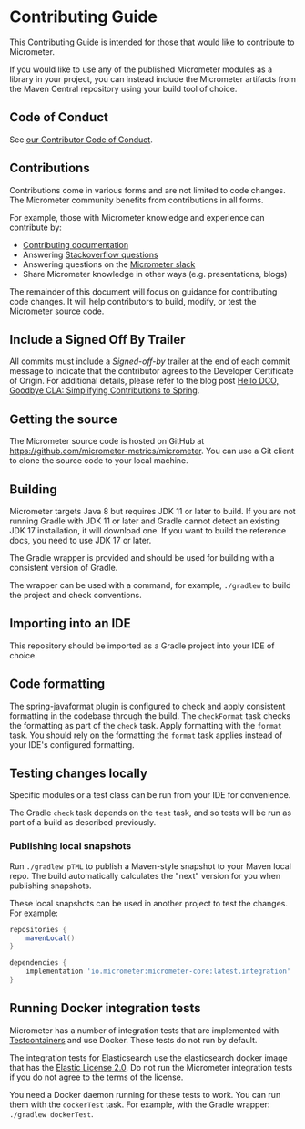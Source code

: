 # Contributing Guide

This Contributing Guide is intended for those that would like to contribute to Micrometer.

If you would like to use any of the published Micrometer modules as a library in your project, you can instead include the Micrometer artifacts from the Maven Central repository using your build tool of choice.

## Code of Conduct

See [our Contributor Code of Conduct](https://github.com/micrometer-metrics/.github/blob/main/CODE_OF_CONDUCT.md).

## Contributions

Contributions come in various forms and are not limited to code changes.
The Micrometer community benefits from contributions in all forms.

For example, those with Micrometer knowledge and experience can contribute by: 
* [Contributing documentation](https://github.com/micrometer-metrics/micrometer/tree/main/docs/)
* Answering [Stackoverflow questions](https://stackoverflow.com/tags/micrometer)
* Answering questions on the [Micrometer slack](https://slack.micrometer.io)
* Share Micrometer knowledge in other ways (e.g. presentations, blogs)

The remainder of this document will focus on guidance for contributing code changes. It will help contributors to build, modify, or test the Micrometer source code.

## Include a Signed Off By Trailer

All commits must include a *Signed-off-by* trailer at the end of each commit message to indicate that the contributor agrees to the Developer Certificate of Origin.
For additional details, please refer to the blog post [Hello DCO, Goodbye CLA: Simplifying Contributions to Spring](https://spring.io/blog/2025/01/06/hello-dco-goodbye-cla-simplifying-contributions-to-spring).

## Getting the source

The Micrometer source code is hosted on GitHub at https://github.com/micrometer-metrics/micrometer.
You can use a Git client to clone the source code to your local machine.

## Building

Micrometer targets Java 8 but requires JDK 11 or later to build.
If you are not running Gradle with JDK 11 or later and Gradle cannot detect an existing JDK 17 installation, it will download one.
If you want to build the reference docs, you need to use JDK 17 or later.

The Gradle wrapper is provided and should be used for building with a consistent version of Gradle.

The wrapper can be used with a command, for example, `./gradlew` to build the project and check conventions.

## Importing into an IDE

This repository should be imported as a Gradle project into your IDE of choice.

## Code formatting

The [spring-javaformat plugin](https://github.com/spring-io/spring-javaformat) is configured to check and apply consistent formatting in the codebase through the build.
The `checkFormat` task checks the formatting as part of the `check` task.
Apply formatting with the `format` task.
You should rely on the formatting the `format` task applies instead of your IDE's configured formatting.

## Testing changes locally

Specific modules or a test class can be run from your IDE for convenience.

The Gradle `check` task depends on the `test` task, and so tests will be run as part of a build as described previously.

### Publishing local snapshots

Run `./gradlew pTML` to publish a Maven-style snapshot to your Maven local repo.
The build automatically calculates the "next" version for you when publishing snapshots.

These local snapshots can be used in another project to test the changes. For example:

```groovy
repositories {
    mavenLocal()
}

dependencies {
    implementation 'io.micrometer:micrometer-core:latest.integration'
}
```

## Running Docker integration tests

Micrometer has a number of integration tests that are implemented with [Testcontainers](https://www.testcontainers.org/) and use Docker. These tests do not run by default.

The integration tests for Elasticsearch use the elasticsearch docker image that has the [Elastic License 2.0](https://github.com/elastic/elasticsearch/blob/master/licenses/ELASTIC-LICENSE-2.0.txt).
Do not run the Micrometer integration tests if you do not agree to the terms of the license.

You need a Docker daemon running for these tests to work. You can run them with the `dockerTest` task. For example, with the Gradle wrapper: `./gradlew dockerTest`.
